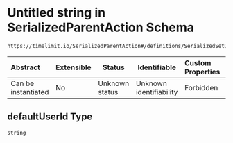# Untitled string in SerializedParentAction Schema

```txt
https://timelimit.io/SerializedParentAction#/definitions/SerializedSetDeviceDefaultUserAction/properties/defaultUserId
```




| Abstract            | Extensible | Status         | Identifiable            | Custom Properties | Additional Properties | Access Restrictions | Defined In                                                                                        |
| :------------------ | ---------- | -------------- | ----------------------- | :---------------- | --------------------- | ------------------- | ------------------------------------------------------------------------------------------------- |
| Can be instantiated | No         | Unknown status | Unknown identifiability | Forbidden         | Allowed               | none                | [SerializedParentAction.schema.json\*](SerializedParentAction.schema.json "open original schema") |

## defaultUserId Type

`string`

